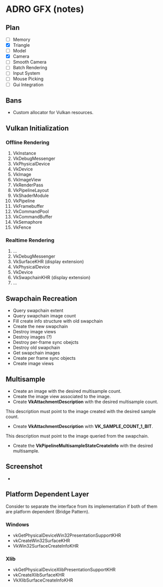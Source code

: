 # ADRO GFX (notes)

## Plan

- [ ] Memory
- [x] Triangle
- [ ] Model
- [x] Camera
- [ ] Smooth Camera
- [ ] Batch Rendering
- [ ] Input System
- [ ] Mouse Picking
- [ ] Gui Integration

## Bans

- Custom allocator for Vulkan resources.

## Vulkan Initialization

### Offline Rendering

1. VkInstance
2. VkDebugMessenger
4. VkPhysicalDevice
5. VkDevice
7. VkImage
8. VkImageView
9. VkRenderPass
10. VkPipelineLayout
11. VkShaderModule
12. VkPipeline
13. VkFramebuffer
14. VkCommandPool
15. VkCommandBuffer
16. VkSemaphore
17. VkFence

### Realtime Rendering

1. ...
2. VkDebugMessenger
3. VkSurfaceKHR (display extension)
4. VkPhysicalDevice
5. VkDevice
6. VkSwapchainKHR (display extension)
7. ...

## Swapchain Recreation

- Query swapchain extent
- Query swapchain image count
- Fill create info structure with old swapchain
- Create the new swapchain
- Destroy image views
- Destroy images (?)
- Destroy per-frame sync obejcts
- Destroy old swapchain
- Get swapchain images
- Create per frame sync objects
- Create image views

## Multisample

- Create an image with the desired multisample count.
- Create the image view associated to the image.
- Create **VkAttachmentDescription** with the desired multisample count.

This description must point to the image created with the desired sample count.

- Create **VkAttachmentDescription** with **VK_SAMPLE_COUNT_1_BIT**.

This description must point to the image queried from the swapchain.

- Create the **VkPipelineMultisampleStateCreateInfo** with the desired multisample.

## Screenshot

-

## Platform Dependent Layer

Consider to separate the interface from its implementation if both of them
are platform dependent (Bridge Pattern).

### Windows

- vkGetPhysicalDeviceWin32PresentationSupportKHR
- vkCreateWin32SurfaceKHR
- VkWin32SurfaceCreateInfoKHR

### Xlib

- vkGetPhysicalDeviceXlibPresentationSupportKHR
- vkCreateXlibSurfaceKHR
- VkXlibSurfaceCreateInfoKHR
